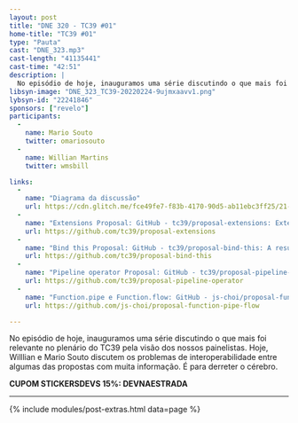 ```yaml
---
layout: post
title: "DNE 320 - TC39 #01"
home-title: "TC39 #01"
type: "Pauta"
cast: "DNE_323.mp3"
cast-length: "41135441"
cast-time: "42:51"
description: |
  No episódio de hoje, inauguramos uma série discutindo o que mais foi relevante no plenário do TC39 pela visão dos nossos painelistas. Hoje, Mario Souto e Willlian discutem os problemas de interoperabilidade entre algumas das propostas com muita informação. É para derreter o cérebro.
libsyn-image: "DNE_323_TC39-20220224-9ujmxaavv1.png"
lybsyn-id: "22241846"
sponsors: ["revelo"]
participants:
  -
    name: Mario Souto
    twitter: omariosouto
  -
    name: Willian Martins
    twitter: wmsbill

links:
  -
    name: "Diagrama da discussão"
    url: https://cdn.glitch.me/fce49fe7-f83b-4170-90d5-ab11ebc3ff25/21--es-dataflow--map.png
  -
    name: "Extensions Proposal: GitHub - tc39/proposal-extensions: Extensions proposal for ECMAScript"
    url: https://github.com/tc39/proposal-extensions
  -
    name: "Bind this Proposal: GitHub - tc39/proposal-bind-this: A resurrected proposal for a bind-this operator in JavaScript"
    url: https://github.com/tc39/proposal-bind-this
  -
    name: "Pipeline operator Proposal: GitHub - tc39/proposal-pipeline-operator: A proposal for adding a useful pipe operator to JavaScript."
    url: https://github.com/tc39/proposal-pipeline-operator
  -
    name: "Function.pipe e Function.flow: GitHub - js-choi/proposal-function-pipe-flow: A proposal to standardize helper functions for serial function application and function composition."
    url: https://github.com/js-choi/proposal-function-pipe-flow

---
```


No episódio de hoje, inauguramos uma série discutindo o que mais foi relevante no plenário do TC39 pela visão dos nossos painelistas. Hoje, Willlian e Mario Souto discutem os problemas de interoperabilidade entre algumas das propostas com muita informação. É para derreter o cérebro.

<strong>CUPOM STICKERSDEVS 15%: DEVNAESTRADA</strong>

---

{% include modules/post-extras.html data=page %}
